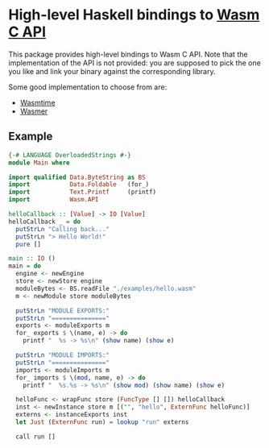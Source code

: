 # High-level Haskell bindings to [Wasm C API](https://github.com/WebAssembly/wasm-c-api)

This package provides high-level bindings to Wasm C API.
Note that the implementation of the API is not provided: you are supposed to pick the one you like and link your binary against the corresponding library.

Some good implementation to choose from are:

  * [Wasmtime](https://github.com/bytecodealliance/wasmtime/tree/main/crates/c-api)
  * [Wasmer](https://github.com/wasmerio/wasmer/tree/master/lib/c-api)

## Example

```haskell
{-# LANGUAGE OverloadedStrings #-}
module Main where

import qualified Data.ByteString as BS
import           Data.Foldable   (for_)
import           Text.Printf     (printf)
import           Wasm.API

helloCallback :: [Value] -> IO [Value]
helloCallback _ = do
  putStrLn "Calling back..."
  putStrLn "> Hello World!"
  pure []

main :: IO ()
main = do
  engine <- newEngine
  store <- newStore engine
  moduleBytes <- BS.readFile "./examples/hello.wasm"
  m <- newModule store moduleBytes

  putStrLn "MODULE EXPORTS:"
  putStrLn "==============="
  exports <- moduleExports m
  for_ exports $ \(name, e) -> do
    printf "  %s -> %s\n" (show name) (show e)

  putStrLn "MODULE IMPORTS:"
  putStrLn "==============="
  imports <- moduleImports m
  for_ imports $ \(mod, name, e) -> do
    printf "  %s.%s -> %s\n" (show mod) (show name) (show e)

  helloFunc <- wrapFunc store (FuncType [] []) helloCallback
  inst <- newInstance store m [("", "hello", ExternFunc helloFunc)]
  externs <- instanceExports inst
  let Just (ExternFunc run) = lookup "run" externs

  call run []
```
